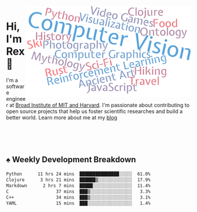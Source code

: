 <img src="https://raw.githubusercontent.com/rexwangcc/rexwangcc/master/myself.png" alt="Rex!" width="450" height="250" align="right">

# Hi, I'm Rex 👋

I'm a software engineer at [Broad Institute of MIT and Harvard](https://www.broadinstitute.org/). I'm passionate about contributing to open source projects that help us foster scientific researches and build a better world. Learn more about me at my [blog](https://rexwang.cc)

<br>
<br>
<br>

<table>
<tr valign="top" width="50%">
<!-- <td > -->

## ♠ Weekly Development Breakdown

<!-- code_time starts -->

```text
Python      11 hrs 24 mins  ███████████████░░░░░  61.0%
Clojure      3 hrs 21 mins  ██████▒░░░░░░░░░░░░░  17.9%
Markdown      2 hrs 7 mins  █████░░░░░░░░░░░░░░░  11.4%
C                  37 mins  ███▒░░░░░░░░░░░░░░░░   3.3%
C++                34 mins  ███▒░░░░░░░░░░░░░░░░   3.1%
YAML               15 mins  ███░░░░░░░░░░░░░░░░░   1.4%
```

<!-- code_time ends -->

<!-- Placeholder for my Game statuses -->

<!-- <td valign="top" width="50%">

#### ♦ My Personal Progress

</td> -->

</tr>
</table>
